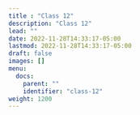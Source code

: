 ```yaml
---
title : "Class 12"
description: "Class 12"
lead: ""
date: 2022-11-28T14:33:17-05:00
lastmod: 2022-11-28T14:33:17-05:00
draft: false
images: []
menu:
  docs:
    parent: ""
    identifier: "class-12"
weight: 1200
---
```

